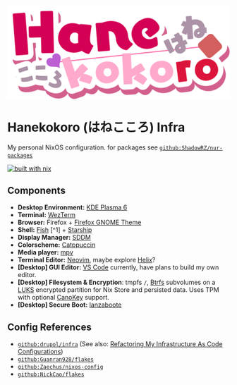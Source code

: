 ![Hanekokoro Logo](./assets/hanekokoro-logo.svg)
# Hanekokoro (はねこころ) Infra

My personal NixOS configuration. for packages see [`github:ShadowRZ/nur-packages`](https://github.com/ShadowRZ/nur-packages)

[![built with nix](https://builtwithnix.org/badge.svg)](https://builtwithnix.org)

## Components

* **Desktop Environment:** [KDE Plasma 6]
* **Terminal:** [WezTerm]
* **Browser:** Firefox + [Firefox GNOME Theme]
* **Shell:** [Fish] [^1] + [Starship]
* **Display Manager:** [SDDM]
* **Colorscheme:** [Catppuccin]
* **Media player:** [mpv]
* **Terminal Editor:** [Neovim], maybe explore [Helix]?
* **\[Desktop\] GUI Editor:** [VS Code] currently, have plans to build my own editor.
* **\[Desktop\] Filesystem & Encryption**: tmpfs `/`, [Btrfs] subvolumes on a [LUKS] encrypted partition for Nix Store and persisted data. Uses TPM with optional [CanoKey] support.
* **\[Desktop\] Secure Boot:** [lanzaboote]

## Config References

* [`github:drupol/infra`](https://github.com/drupol/infra) (See also: [Refactoring My Infrastructure As Code Configurations](https://not-a-number.io/2025/refactoring-my-infrastructure-as-code-configurations/))
* [`github:Guanran928/flakes`](https://github.com/Guanran928/flakes)
* [`github:Zaechus/nixos-config`](https://github.com/Zaechus/nixos-config)
* [`github:NickCao/flakes`](https://github.com/NickCao/flakes)

<!-- References -->

[KDE Plasma 6]: https://kde.org/plasma-desktop
[WezTerm]: https://wezterm.org
[Fish]: https://fishshell.com
[Starship]: https://starship.rs
[SDDM]: https://wiki.archlinux.org/title/SDDM
[Catppuccin]: https://catppuccin.com
[mpv]: https://mpv.io
[Neovim]: https://neovim.io
[Helix]: https://helix-editor.com
[VS Code]: https://code.visualstudio.com
[Btrfs]: https://btrfs.readthedocs.io
[LUKS]: https://wiki.archlinux.org/title/Dm-crypt/Encrypting_an_entire_system
[lanzaboote]: https://github.com/nix-community/lanzaboote
[CanoKey]: https://canokeys.org
[Firefox GNOME Theme]: https://github.com/rafaelmardojai/firefox-gnome-theme
